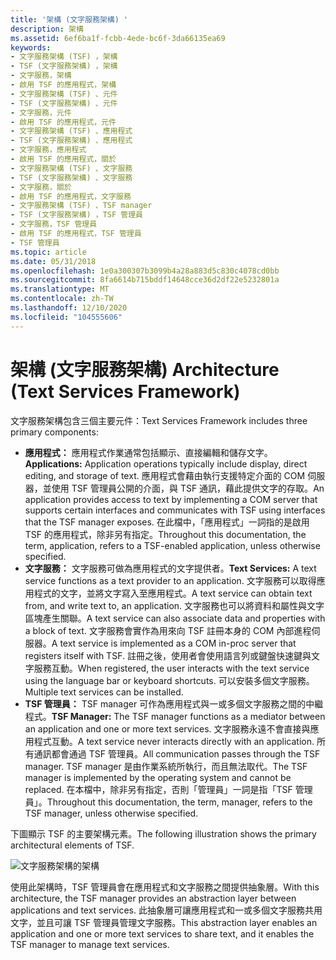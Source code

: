 ```yaml
---
title: '架構 (文字服務架構) '
description: 架構
ms.assetid: 6ef6ba1f-fcbb-4ede-bc6f-3da66135ea69
keywords:
- 文字服務架構 (TSF) ，架構
- TSF (文字服務架構) ，架構
- 文字服務，架構
- 啟用 TSF 的應用程式，架構
- 文字服務架構 (TSF) 、元件
- TSF (文字服務架構) 、元件
- 文字服務，元件
- 啟用 TSF 的應用程式，元件
- 文字服務架構 (TSF) 、應用程式
- TSF (文字服務架構) 、應用程式
- 文字服務，應用程式
- 啟用 TSF 的應用程式，關於
- 文字服務架構 (TSF) 、文字服務
- TSF (文字服務架構) 、文字服務
- 文字服務，關於
- 啟用 TSF 的應用程式，文字服務
- 文字服務架構 (TSF) 、TSF manager
- TSF (文字服務架構) ，TSF 管理員
- 文字服務，TSF 管理員
- 啟用 TSF 的應用程式，TSF 管理員
- TSF 管理員
ms.topic: article
ms.date: 05/31/2018
ms.openlocfilehash: 1e0a300307b3099b4a28a883d5c830c4078cd0bb
ms.sourcegitcommit: 8fa6614b715bddf14648cce36d2df22e5232801a
ms.translationtype: MT
ms.contentlocale: zh-TW
ms.lasthandoff: 12/10/2020
ms.locfileid: "104555606"
---
```

# <a name="architecture-text-services-framework"></a><span data-ttu-id="f200c-124">架構 (文字服務架構) </span><span class="sxs-lookup"><span data-stu-id="f200c-124">Architecture (Text Services Framework)</span></span>

<span data-ttu-id="f200c-125">文字服務架構包含三個主要元件：</span><span class="sxs-lookup"><span data-stu-id="f200c-125">Text Services Framework includes three primary components:</span></span>

-   <span data-ttu-id="f200c-126">**應用程式：** 應用程式作業通常包括顯示、直接編輯和儲存文字。</span><span class="sxs-lookup"><span data-stu-id="f200c-126">**Applications:** Application operations typically include display, direct editing, and storage of text.</span></span> <span data-ttu-id="f200c-127">應用程式會藉由執行支援特定介面的 COM 伺服器，並使用 TSF 管理員公開的介面，與 TSF 通訊，藉此提供文字的存取。</span><span class="sxs-lookup"><span data-stu-id="f200c-127">An application provides access to text by implementing a COM server that supports certain interfaces and communicates with TSF using interfaces that the TSF manager exposes.</span></span> <span data-ttu-id="f200c-128">在此檔中，「應用程式」一詞指的是啟用 TSF 的應用程式，除非另有指定。</span><span class="sxs-lookup"><span data-stu-id="f200c-128">Throughout this documentation, the term, application, refers to a TSF-enabled application, unless otherwise specified.</span></span>
-   <span data-ttu-id="f200c-129">**文字服務：** 文字服務可做為應用程式的文字提供者。</span><span class="sxs-lookup"><span data-stu-id="f200c-129">**Text Services:** A text service functions as a text provider to an application.</span></span> <span data-ttu-id="f200c-130">文字服務可以取得應用程式的文字，並將文字寫入至應用程式。</span><span class="sxs-lookup"><span data-stu-id="f200c-130">A text service can obtain text from, and write text to, an application.</span></span> <span data-ttu-id="f200c-131">文字服務也可以將資料和屬性與文字區塊產生關聯。</span><span class="sxs-lookup"><span data-stu-id="f200c-131">A text service can also associate data and properties with a block of text.</span></span> <span data-ttu-id="f200c-132">文字服務會實作為用來向 TSF 註冊本身的 COM 內部進程伺服器。</span><span class="sxs-lookup"><span data-stu-id="f200c-132">A text service is implemented as a COM in-proc server that registers itself with TSF.</span></span> <span data-ttu-id="f200c-133">註冊之後，使用者會使用語言列或鍵盤快速鍵與文字服務互動。</span><span class="sxs-lookup"><span data-stu-id="f200c-133">When registered, the user interacts with the text service using the language bar or keyboard shortcuts.</span></span> <span data-ttu-id="f200c-134">可以安裝多個文字服務。</span><span class="sxs-lookup"><span data-stu-id="f200c-134">Multiple text services can be installed.</span></span>
-   <span data-ttu-id="f200c-135">**TSF 管理員：** TSF manager 可作為應用程式與一或多個文字服務之間的中繼程式。</span><span class="sxs-lookup"><span data-stu-id="f200c-135">**TSF Manager:** The TSF manager functions as a mediator between an application and one or more text services.</span></span> <span data-ttu-id="f200c-136">文字服務永遠不會直接與應用程式互動。</span><span class="sxs-lookup"><span data-stu-id="f200c-136">A text service never interacts directly with an application.</span></span> <span data-ttu-id="f200c-137">所有通訊都會通過 TSF 管理員。</span><span class="sxs-lookup"><span data-stu-id="f200c-137">All communication passes through the TSF manager.</span></span> <span data-ttu-id="f200c-138">TSF manager 是由作業系統所執行，而且無法取代。</span><span class="sxs-lookup"><span data-stu-id="f200c-138">The TSF manager is implemented by the operating system and cannot be replaced.</span></span> <span data-ttu-id="f200c-139">在本檔中，除非另有指定，否則「管理員」一詞是指「TSF 管理員」。</span><span class="sxs-lookup"><span data-stu-id="f200c-139">Throughout this documentation, the term, manager, refers to the TSF manager, unless otherwise specified.</span></span>

<span data-ttu-id="f200c-140">下圖顯示 TSF 的主要架構元素。</span><span class="sxs-lookup"><span data-stu-id="f200c-140">The following illustration shows the primary architectural elements of TSF.</span></span>

![文字服務架構的架構](images/tsf-arch.gif)

<span data-ttu-id="f200c-142">使用此架構時，TSF 管理員會在應用程式和文字服務之間提供抽象層。</span><span class="sxs-lookup"><span data-stu-id="f200c-142">With this architecture, the TSF manager provides an abstraction layer between applications and text services.</span></span> <span data-ttu-id="f200c-143">此抽象層可讓應用程式和一或多個文字服務共用文字，並且可讓 TSF 管理員管理文字服務。</span><span class="sxs-lookup"><span data-stu-id="f200c-143">This abstraction layer enables an application and one or more text services to share text, and it enables the TSF manager to manage text services.</span></span>

 

 




